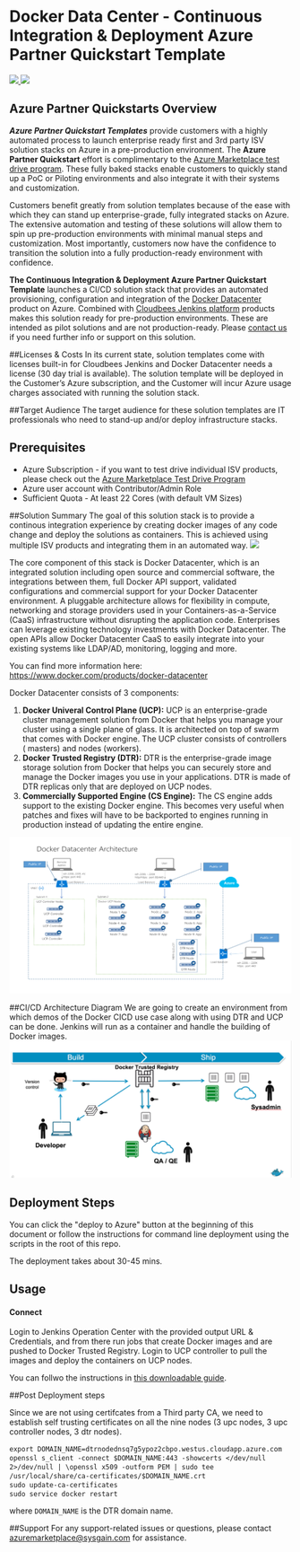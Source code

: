 # Docker Data Center - Continuous Integration & Deployment Azure Partner Quickstart Template
<a href="https://portal.azure.com/#create/Microsoft.Template/uri/https%3A%2F%2Fraw.githubusercontent.com%2Fsysgain%2Fazurequickstarts%2Fmaster%2FCloudBeesJenkins-DockerDataCenter%2Fazuredeploy.json" target="_blank">
<img src="http://azuredeploy.net/deploybutton.png"/>
</a>
<a href="http://armviz.io/#/?load=https%3A%2F%2Fraw.githubusercontent.com%2Fsysgain%2Fazurequickstarts%2Fmaster%2FCloudBeesJenkins-DockerDataCenter%2Fazuredeploy.json" target="_blank">
<img src="http://armviz.io/visualizebutton.png"/>
</a>

## Azure Partner Quickstarts Overview
***Azure Partner Quickstart Templates*** provide customers with a highly automated process to launch enterprise ready first and 3rd party ISV solution stacks on Azure in a pre-production environment. The **Azure Partner Quickstart** effort is complimentary to the [Azure Marketplace test drive program](https://azure.microsoft.com/en-us/marketplace/test-drives/). These fully baked stacks enable customers to quickly stand up a PoC or Piloting environments and also integrate it with their systems and customization.

Customers benefit greatly from solution templates because of the ease with which they can stand up enterprise-grade, fully integrated stacks on Azure. The extensive automation and testing of these solutions will allow them to spin up pre-production environments with minimal manual steps and customization.  Most importantly, customers now have the confidence to transition the solution into a fully production-ready environment with confidence.

**The Continuous Integration & Deployment Azure Partner Quickstart Template** launches a CI/CD solution stack that provides an automated provisioning, configuration and integration of the [Docker Datacenter](https://azure.microsoft.com/en-us/marketplace/partners/docker/dockerdatacenterdocker-datacenter/) product on Azure. Combined with [Cloudbees Jenkins platform](https://azure.microsoft.com/en-us/marketplace/partners/cloudbees/jenkins-platformjenkins-platform/) products makes this solution ready for pre-production environments. These are intended as pilot solutions and are not production-ready.
Please [contact us](azuremarketplace@sysgain.com) if you need further info or support on this solution.

##Licenses & Costs
In its current state, solution templates come with licenses built-in for Cloudbees Jenkins and Docker Datacenter needs a license (30 day trial is available). The solution template will be deployed in the Customer’s Azure subscription, and the Customer will incur Azure usage charges associated with running the solution stack.

##Target Audience
The target audience for these solution templates are IT professionals who need to stand-up and/or deploy infrastructure stacks.

## Prerequisites
* Azure Subscription - if you want to test drive individual ISV products, please check out the [Azure Marketplace Test Drive Program](https://azure.microsoft.com/en-us/marketplace/test-drives/)
* Azure user account with Contributor/Admin Role
* Sufficient Quota - At least 22 Cores (with default VM Sizes)
 
##Solution Summary
The goal of this solution stack is to provide a continous integration experience by creating docker images of any code change and deploy the solutions as containers. This is achieved using multiple ISV products and integrating them in an automated way.
![](images/azure-trend-splunk-chef.png)

The core component of this stack is Docker Datacenter, which is an integrated solution including open source and commercial software, the integrations between them, full Docker API support, validated configurations and commercial support for your Docker Datacenter environment. A pluggable architecture allows for flexibility in compute, networking and storage providers used in your Containers-as-a-Service (CaaS) infrastructure without disrupting the application code. Enterprises can leverage existing technology investments with Docker Datacenter. The open APIs allow Docker Datacenter CaaS to easily integrate into your existing systems like LDAP/AD, monitoring, logging and more.

You can find more information here: https://www.docker.com/products/docker-datacenter

Docker Datacenter consists of 3 components:

1. **Docker Univeral Control Plane (UCP):** UCP is an enterprise-grade cluster management solution from Docker that helps you manage your cluster using a single plane of glass. It is architected on top of swarm that comes with Docker engine. The UCP cluster consists of controllers ( masters) and nodes (workers).
2. **Docker Trusted Registry (DTR):** DTR is the enterprise-grade image storage solution from Docker that helps you can securely store and manage the Docker images you use in your applications. DTR is made of DTR replicas only that are deployed on UCP nodes.
3. **Commercially Supported Engine (CS Engine):** The CS engine adds support to the existing Docker engine. This becomes very useful when patches and fixes will have to be backported to engines running in production instead of updating the entire engine.

![]( images/DDC-Azure-Arch.png)

##CI/CD Architecture Diagram
We are going to create an environment from which demos of the Docker CICD use case along with using DTR and UCP can be done. Jenkins will run as a container and handle the building of Docker images. 
![[](images/CI-CD.png)](images/CI-CD.png)
 
## Deployment Steps
You can click the "deploy to Azure" button at the beginning of this document or follow the instructions for command line deployment using the scripts in the root of this repo.

The deployment takes about 30-45 mins.
## Usage
#### Connect
Login to Jenkins Operation Center with the provided output URL & Credentials, and from there run jobs that create Docker images and are pushed to Docker Trusted Registry. Login to UCP controller to pull the images and deploy the containers on UCP nodes.

You can follwo the instructions in [this downloadable guide](https://github.com/sysgain/Ignite2016-HandsOnLabs/blob/master/HOL-DDCJenkins.pdf).

##Post Deployment steps

Since we are not using certifcates from a Third party CA, we need to establish self trusting certificates on all the nine nodes (3 upc nodes, 3 upc controller nodes, 3 dtr nodes).

```shell
export DOMAIN_NAME=dtrnodednsq7g5ypoz2cbpo.westus.cloudapp.azure.com
openssl s_client -connect $DOMAIN_NAME:443 -showcerts </dev/null 2>/dev/null | \openssl x509 -outform PEM | sudo tee /usr/local/share/ca-certificates/$DOMAIN_NAME.crt
sudo update-ca-certificates
sudo service docker restart
```
where `DOMAIN_NAME` is the DTR domain name.

##Support
For any support-related issues or questions, please contact azuremarketplace@sysgain.com for assistance.
